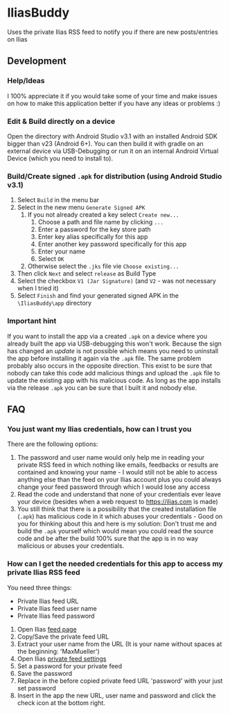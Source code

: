 # IliasBuddy
Uses the private Ilias RSS feed to notify you if there are new posts/entries on Ilias

## Development

### Help/Ideas
I 100% appreciate it if you would take some of your time and make issues on how to make this application better if you have any ideas or problems :)

### Edit & Build directly on a device
Open the directory with Android Studio v3.1 with an installed Android SDK bigger than v23 (Android 6+).
You can then build it with gradle on an external device via USB-Debugging or run it on an internal Android Virtual Device (which you need to install to).

### Build/Create signed `.apk` for distribution (using Android Studio v3.1)
1. Select `Build` in the menu bar
2. Select in the new menu `Generate Signed APK`
   1. If you not already created a key select `Create new...`
      1. Choose a path and file name by clicking `...`
      2. Enter a password for the key store path
      3. Enter key alias specifically for this app
      4. Enter another key password specifically for this app 
      5. Enter your name
      6. Select `OK`
   2. Otherwise select the `.jks` file vie `Choose existing...`
3. Then click `Next` and select `release` as Build Type
4. Select the checkbox `V1 (Jar Signature)` (and `V2` - was not necessary when I tried it)
5. Select `Finish` and find your generated signed APK in the `\IliasBuddy\app` directory

### Important hint
If you want to install the app via a created `.apk` on a device where you already built the app via USB-debugging this won't work.
Because the sign has changed an *update* is not possible which means you need to uninstall the app before installing it again via the `.apk` file. The same problem probably also occurs in the opposite direction.
This exist to be sure that nobody can take this code add malicious things and upload the `.apk` file to update the existing app with his malicious code. As long as the app installs via the release `.apk` you can be sure that I built it and nobody else.

## FAQ

### You just want my Ilias credentials, how can I trust you
There are the following options:
1. The password and user name would only help me in reading your private RSS feed in which nothing like emails, feedbacks or results are contained and knowing your name - I would still not be able to access anything else than the feed on your Ilias account plus you could always change your feed password through which I would lose any access
2. Read the code and understand that none of your credentials ever leave your device (besides when a web request to https://ilias.com is made)
3. You still think that there is a possibility that the created installation file (`.apk`) has malicious code in it which abuses your credentials - Good on you for thinking about this and here is my solution: Don't trust me and build the `.apk` yourself which would mean you could read the source code and be after the build 100% sure that the app is in no way malicious or abuses your credentials.

### How can I get the needed credentials for this app to access my private Ilias RSS feed
You need three things:
- Private Ilias feed URL
- Private Ilias feed user name
- Private Ilias feed password

1. Open Ilias [feed page](https://ilias3.uni-stuttgart.de/ilias.php?view=0&col_side=right&block_type=pdnews&cmd=showFeedUrl&cmdClass=ilpdnewsblockgui&cmdNode=sh:6b:rv&baseClass=ilPersonalDesktopGUI#il_mhead_t_focus)
2. Copy/Save the private feed URL
3. Extract your user name from the URL (It is your name without spaces at the beginning: 'MaxMueller')
4. Open Ilias [private feed settings](https://ilias3.uni-stuttgart.de/ilias.php?view=0&col_side=right&block_type=pdnews&cmd=editSettings&cmdClass=ilpdnewsblockgui&cmdNode=sh:6b:rv&baseClass=ilPersonalDesktopGUI#il_mhead_t_focus)
5. Set a password for your private feed
6. Save the password
7. Replace in the before copied private feed URL 'password' with your just set password
8. Insert in the app the new URL, user name and password and click the check icon at the bottom right.

